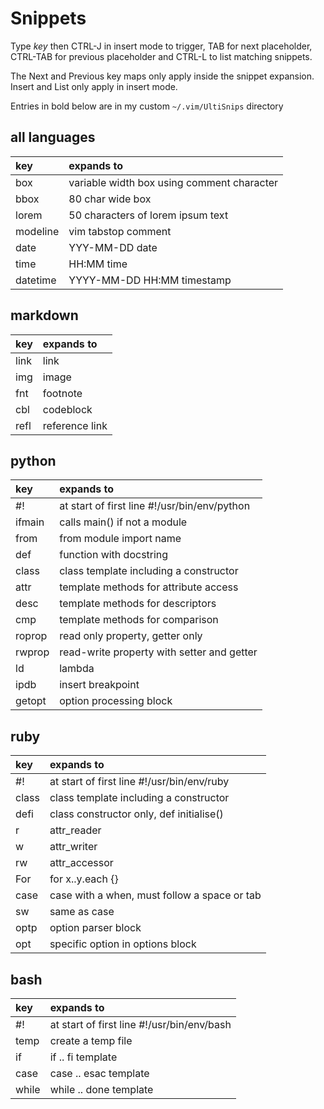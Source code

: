 Snippets
========

Type *key* then CTRL-J in insert mode to trigger, TAB for next placeholder, CTRL-TAB for previous placeholder and CTRL-L to list matching snippets.

The Next and Previous key maps only apply inside the snippet expansion.  Insert and List only apply in insert mode.

Entries in bold below are in my custom `~/.vim/UltiSnips` directory



all languages
-------------

| key      | expands to                                 |
|:---------|:-------------------------------------------|
| box      | variable width box using comment character |
| bbox     | 80 char wide box                           |
| lorem    | 50 characters of lorem ipsum text          |
| modeline | vim tabstop comment                        |
| date     | YYY-MM-DD date                             |
| time     | HH:MM time                                 |
| datetime | YYYY-MM-DD HH:MM timestamp                 |

markdown
--------

| key  | expands to     |
|:-----|:---------------|
| link | link           |
| img  | image          |
| fnt  | footnote       |
| cbl  | codeblock      |
| refl | reference link |

python
------

| key    | expands to                                   |
|:-------|:---------------------------------------------|
| #!     | at start of first line #!/usr/bin/env/python |
| ifmain | calls main() if not a module                 |
| from   | from module import name                      |
| def    | function with docstring                      |
| class  | class template including a constructor       |
| attr   | template methods for attribute access        |
| desc   | template methods for descriptors             |
| cmp    | template methods for comparison              |
| roprop | read only property, getter only              |
| rwprop | read-write property with setter and getter   |
| ld     | lambda                                       |
| ipdb   | insert breakpoint                            |
| getopt | option processing block                      |

ruby
----

| key   | expands to                                   |
|:------|:---------------------------------------------|
| #!    | at start of first line #!/usr/bin/env/ruby   |
| class | class template including a constructor       |
| defi  | class constructor only, def initialise()     |
| r     | attr_reader                                  |
| w     | attr_writer                                  |
| rw    | attr_accessor                                |
| For   | for x..y.each {}                             |
| case  | case with a when, must follow a space or tab |
| sw    | same as case                                 |
| optp  | option parser block                          |
| opt   | specific option in options block             |

bash
----

| key   | expands to                                 |
|:------|:-------------------------------------------|
| #!    | at start of first line #!/usr/bin/env/bash |
| temp  | create a temp file                         |
| if    | if .. fi template                          |
| case  | case .. esac template                      |
| while | while .. done template                     |
